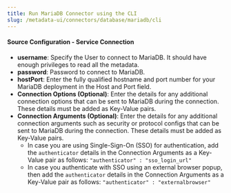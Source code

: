 ```yaml
---
title: Run MariaDB Connector using the CLI
slug: /metadata-ui/connectors/database/mariadb/cli
---
```


<ConnectorIntro connector="MariaDB" goal="CLI" hasProfiler="true" hasDBT="true" />

<Requirements />

<MetadataIngestionServiceDev service="database" connector="MariaDB" goal="CLI"/>

<h4>Source Configuration - Service Connection</h4>

- **username**: Specify the User to connect to MariaDB. It should have enough privileges to read all the metadata.
- **password**: Password to connect to MariaDB.
- **hostPort**: Enter the fully qualified hostname and port number for your MariaDB deployment in the Host and Port field.
- **Connection Options (Optional)**: Enter the details for any additional connection options that can be sent to MariaDB during the connection. These details must be added as Key-Value pairs.
- **Connection Arguments (Optional)**: Enter the details for any additional connection arguments such as security or protocol configs that can be sent to MariaDB during the connection. These details must be added as Key-Value pairs. 
  - In case you are using Single-Sign-On (SSO) for authentication, add the `authenticator` details in the Connection Arguments as a Key-Value pair as follows: `"authenticator" : "sso_login_url"`
  - In case you authenticate with SSO using an external browser popup, then add the `authenticator` details in the Connection Arguments as a Key-Value pair as follows: `"authenticator" : "externalbrowser"`

<MetadataIngestionConfig service="database" connector="MariaDB" goal="CLI" hasProfiler="true" hasDBT="true"/>
